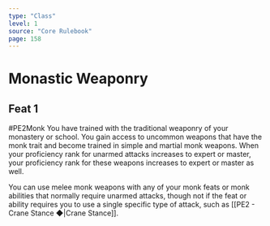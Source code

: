 ```yaml
---
type: "Class"
level: 1
source: "Core Rulebook"
page: 158
---
```

# Monastic Weaponry
## Feat 1
#PE2Monk
You have trained with the traditional weaponry of your monastery or school. You gain access to uncommon weapons that have the monk trait and become trained in simple and martial monk weapons. When your proficiency rank for unarmed attacks increases to expert or master, your proficiency rank for these weapons increases to expert or master as well.

You can use melee monk weapons with any of your monk feats or monk abilities that normally require unarmed attacks, though not if the feat or ability requires you to use a single specific type of attack, such as [[PE2 - Crane Stance ◆|Crane Stance]].